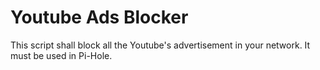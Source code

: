 # Youtube Ads Blocker
This script shall block all the Youtube's advertisement in your network. It must be used in Pi-Hole.
